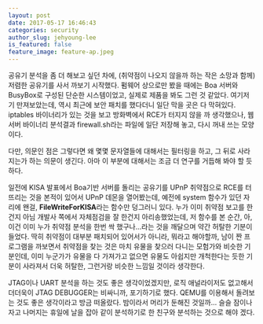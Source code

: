 ```yaml
---
layout: post
date: 2017-05-17 16:46:43
categories: security
author_slug: jehyoung-lee
is_featured: false
feature_image: feature-ap.jpeg
---
```


공유기 분석을 좀 더 해보고 싶던 차에, (취약점이 나오지 않을까 하는 작은 소망과 함께) 저렴한 공유기를 사서 까보기 시작했다. 펌웨어 상으로만 봤을 때에는 Boa 서버와 BusyBox로 구성된 단순한 시스템이었고, 실제로 제품을 봐도 그런 것 같았다. 여기저기 만져보았는데, 역시 최근에 보안 패치를 했다더니 일단 막을 곳은 다 막혀있다. iptables 바이너리가 있는 것을 보고 방화벽에서 RCE가 터지지 않을 까 생각했으나, 웹서버 바이너리 분석결과 firewall.sh라는 파일에 일단 저장해 놓고, 다시 꺼내 쓰는 모양이다. 

다만, 의문인 점은 그렇다면 왜 몇몇 문자열들에 대해서는 필터링을 하고, 그 뒤로 사라지는가 하는 의문이 생긴다. 아마 이 부분에 대해서는 조금 더 연구를 거듭해 봐야 할 듯 하다.

일전에 KISA 발표에서 Boa기반 서버를 돌리는 공유기를 UPnP 취약점으로 RCE를 터뜨리는 것을 본적이 있어서 UPnP 데몬을 열어봤는데, 예전에 system 함수가 있던 자리에 왠걸, **FileWriteForKISA**라는 함수만 덩그러니 있다. 누가 이미 취약점 보고를 한건지 아님 개발사 쪽에서 자체점검을 잘 한건지 아리송했었는데, 저 함수를 본 순간, 아, 이건 이미 누가 취약점 분석을 한번 싹 했구나...라는 것을 깨달으며 약간 허탈한 기분이 들었다. 딱히 취약점이 대부분 패치되어 있어서가 아니라, 뭐라고 해야할까, 남이 짠 프로그램을 까보면서 취약점을 찾는 것은 마치 유물을 찾으러 다니는 모험가와 비슷한 기분인데, 이미 누군가가 유물을 다 가져가고 없으면 유물도 아쉽지만 개척한다는 듯한 기분이 사라져서 더욱 허탈한, 그런거랑 비슷한 느낌일 것이라 생각한다.

JTAG이나 UART 분석을 하는 것도 좋은 생각이었겠지만, 로직 애널라이저도 없고해서 더더욱이 JTAG DEBUGGER는 비싸니까, 포기하기로 했다. QEMU를 이용해서 돌려보는 것도 좋은 생각이라고 방금 떠올랐다. 밤이라서 머리가 둔해진 것일까... 슬슬 잠이나 자고 나머지는 휴일에 날을 잡아 같이 분석하기로 한 친구와 분석하는 것으로 해야 겠다.